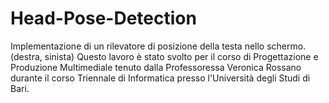 # Head-Pose-Detection
Implementazione di un rilevatore di posizione della testa nello schermo. (destra, sinista)
Questo lavoro è stato svolto per il corso di Progettazione e Produzione Multimediale tenuto dalla Professoressa Veronica Rossano durante il corso Triennale di Informatica presso l'Università degli Studi di Bari.
